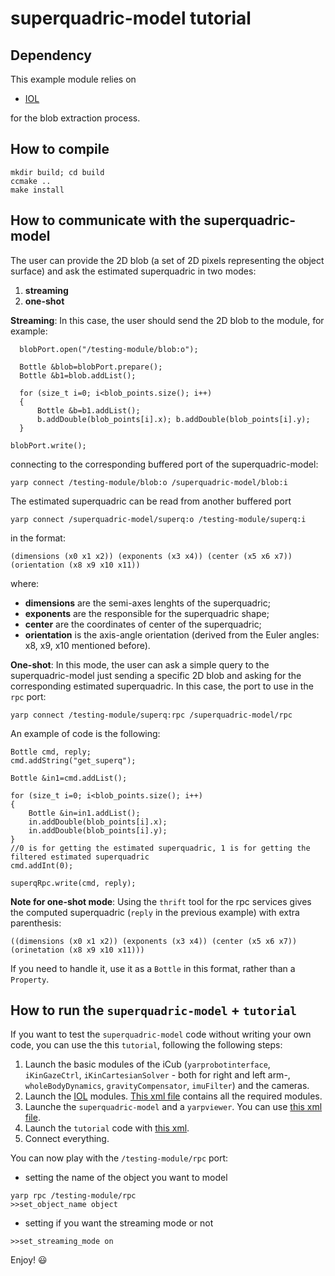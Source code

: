 # superquadric-model tutorial
## Dependency
This example module relies on

- [IOL](https://github.com/robotology/iol)

for  the blob extraction process.

## How to compile
```
mkdir build; cd build
ccmake ..
make install
```
## How to communicate with the superquadric-model
The user can provide the 2D blob (a set of 2D pixels representing the object surface) and ask the estimated superquadric in two modes:

1. **streaming**
2. **one-shot**

**Streaming**: In this case,  the user should send the 2D blob to the module, for example:
```
  blobPort.open("/testing-module/blob:o");
  
  Bottle &blob=blobPort.prepare();
  Bottle &b1=blob.addList();
  
  for (size_t i=0; i<blob_points.size(); i++)
  {
      Bottle &b=b1.addList();
      b.addDouble(blob_points[i].x); b.addDouble(blob_points[i].y);
  }

blobPort.write();
```
connecting to the  corresponding buffered port of the superquadric-model:
```
yarp connect /testing-module/blob:o /superquadric-model/blob:i
```
The estimated superquadric can be read from another buffered port 
```
yarp connect /superquadric-model/superq:o /testing-module/superq:i
```
in the format:
```
(dimensions (x0 x1 x2)) (exponents (x3 x4)) (center (x5 x6 x7)) (orientation (x8 x9 x10 x11))
```
where:
 - **dimensions** are the semi-axes lenghts of the superquadric;
 - **exponents** are the responsible for the superquadric shape;
 - **center** are the coordinates of center of the superquadric;
 - **orientation** is the axis-angle orientation (derived from the Euler angles: x8, x9, x10 mentioned before).
 
**One-shot**: In this mode, the user can ask a simple query to the superquadric-model just sending a specific 2D blob and asking for the corresponding estimated superquadric. In this case, the port to use in the `rpc` port:
```
yarp connect /testing-module/superq:rpc /superquadric-model/rpc
```
An example of code is the following:
```
Bottle cmd, reply;
cmd.addString("get_superq");

Bottle &in1=cmd.addList();

for (size_t i=0; i<blob_points.size(); i++)
{
    Bottle &in=in1.addList();
    in.addDouble(blob_points[i].x);                        
    in.addDouble(blob_points[i].y);
}
//0 is for getting the estimated superquadric, 1 is for getting the filtered estimated superquadric
cmd.addInt(0);

superqRpc.write(cmd, reply);
```

**Note for one-shot mode**: Using the `thrift` tool for the rpc services gives the computed superquadric (`reply` in the previous example) with extra parenthesis:
```
((dimensions (x0 x1 x2)) (exponents (x3 x4)) (center (x5 x6 x7)) (orinetation (x8 x9 x10 x11)))
```
If you need to handle it, use it as a `Bottle` in this format, rather than a `Property`.
## How to run the `superquadric-model` + `tutorial`

If you want to test the `superquadric-model` code without writing your own code, you can use the this `tutorial`, following the following steps:

1. Launch the basic modules of the iCub (`yarprobotinterface`, `iKinGazeCtrl`, `iKinCartesianSolver` - both for right and left arm-, `wholeBodyDynamics`, `gravityCompensator`, `imuFilter`) and the cameras.
2. Launch the [IOL](https://github.com/robotology/iol) modules. [This xml file](https://github.com/robotology/iol/blob/master/app/scripts/iol.xml.template) contains all the required modules. 
3. Launche the `superquadric-model` and a `yarpviewer`. You can use [this xml file](https://github.com/robotology/superquadric-model/blob/master/app/scripts/superquadric-model.xml.template).
4. Launch the `tutorial` code with [this xml](https://github.com/robotology/superquadric-model/blob/master/tutorial/app/script/testing-module.xml.template).
5. Connect everything.

You can now play with the `/testing-module/rpc` port:
- setting the name of the object you want to model
```
yarp rpc /testing-module/rpc
>>set_object_name object
```
- setting if you want the streaming mode or not
```
>>set_streaming_mode on
```

Enjoy! :smiley:
